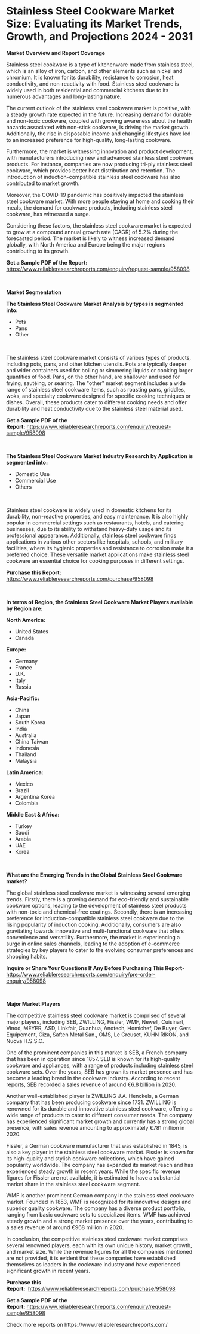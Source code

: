 <p><h1>Stainless Steel Cookware Market Size: Evaluating its Market Trends, Growth, and Projections 2024 - 2031</h1></p><p><strong>Market Overview and Report Coverage</strong></p>
<p><p>Stainless steel cookware is a type of kitchenware made from stainless steel, which is an alloy of iron, carbon, and other elements such as nickel and chromium. It is known for its durability, resistance to corrosion, heat conductivity, and non-reactivity with food. Stainless steel cookware is widely used in both residential and commercial kitchens due to its numerous advantages and long-lasting nature.</p><p>The current outlook of the stainless steel cookware market is positive, with a steady growth rate expected in the future. Increasing demand for durable and non-toxic cookware, coupled with growing awareness about the health hazards associated with non-stick cookware, is driving the market growth. Additionally, the rise in disposable income and changing lifestyles have led to an increased preference for high-quality, long-lasting cookware.</p><p>Furthermore, the market is witnessing innovation and product development, with manufacturers introducing new and advanced stainless steel cookware products. For instance, companies are now producing tri-ply stainless steel cookware, which provides better heat distribution and retention. The introduction of induction-compatible stainless steel cookware has also contributed to market growth.</p><p>Moreover, the COVID-19 pandemic has positively impacted the stainless steel cookware market. With more people staying at home and cooking their meals, the demand for cookware products, including stainless steel cookware, has witnessed a surge.</p><p>Considering these factors, the stainless steel cookware market is expected to grow at a compound annual growth rate (CAGR) of 5.2% during the forecasted period. The market is likely to witness increased demand globally, with North America and Europe being the major regions contributing to its growth.</p></p>
<p><strong>Get a Sample PDF of the Report:</strong> <a href="https://www.reliableresearchreports.com/enquiry/request-sample/958098">https://www.reliableresearchreports.com/enquiry/request-sample/958098</a></p>
<p>&nbsp;</p>
<p><strong>Market Segmentation</strong></p>
<p><strong>The Stainless Steel Cookware Market Analysis by types is segmented into:</strong></p>
<p><ul><li>Pots</li><li>Pans</li><li>Other</li></ul></p>
<p>&nbsp;</p>
<p><p>The stainless steel cookware market consists of various types of products, including pots, pans, and other kitchen utensils. Pots are typically deeper and wider containers used for boiling or simmering liquids or cooking larger quantities of food. Pans, on the other hand, are shallower and used for frying, sautéing, or searing. The "other" market segment includes a wide range of stainless steel cookware items, such as roasting pans, griddles, woks, and specialty cookware designed for specific cooking techniques or dishes. Overall, these products cater to different cooking needs and offer durability and heat conductivity due to the stainless steel material used.</p></p>
<p><strong>Get a Sample PDF of the Report:</strong>&nbsp;<a href="https://www.reliableresearchreports.com/enquiry/request-sample/958098">https://www.reliableresearchreports.com/enquiry/request-sample/958098</a></p>
<p>&nbsp;</p>
<p><strong>The Stainless Steel Cookware Market Industry Research by Application is segmented into:</strong></p>
<p><ul><li>Domestic Use</li><li>Commercial Use</li><li>Others</li></ul></p>
<p>&nbsp;</p>
<p><p>Stainless steel cookware is widely used in domestic kitchens for its durability, non-reactive properties, and easy maintenance. It is also highly popular in commercial settings such as restaurants, hotels, and catering businesses, due to its ability to withstand heavy-duty usage and its professional appearance. Additionally, stainless steel cookware finds applications in various other sectors like hospitals, schools, and military facilities, where its hygienic properties and resistance to corrosion make it a preferred choice. These versatile market applications make stainless steel cookware an essential choice for cooking purposes in different settings.</p></p>
<p><strong>Purchase this Report:</strong>&nbsp; <a href="https://www.reliableresearchreports.com/purchase/958098">https://www.reliableresearchreports.com/purchase/958098</a></p>
<p>&nbsp;</p>
<p><strong>In terms of Region, the Stainless Steel Cookware Market Players available by Region are:</strong></p>
<p>
    <p> <strong> North America: </strong>
        <ul>
            <li>United States</li>
            <li>Canada</li>
        </ul>
        </p> 
    <p> <strong> Europe: </strong>
        <ul>
            <li>Germany</li>
            <li>France</li>
            <li>U.K.</li>
            <li>Italy</li>
            <li>Russia</li>
        </ul>
        </p> 
    <p> <strong> Asia-Pacific: </strong>
        <ul>
            <li>China</li>
            <li>Japan</li>
            <li>South Korea</li>
            <li>India</li>
            <li>Australia</li>
            <li>China Taiwan</li>
            <li>Indonesia</li>
            <li>Thailand</li>
            <li>Malaysia</li>
        </ul>
        </p> 
    <p> <strong> Latin America: </strong>
        <ul>
            <li>Mexico</li>
            <li>Brazil</li>
            <li>Argentina Korea</li>
            <li>Colombia</li>
        </ul>
        </p> 
    <p> <strong> Middle East & Africa: </strong>
        <ul>
            <li>Turkey</li>
            <li>Saudi</li>
            <li>Arabia</li>
            <li>UAE</li>
            <li>Korea</li>
        </ul>
    </p>
    </p>
<p>&nbsp;</p>
<p><strong>What are the Emerging Trends in the Global Stainless Steel Cookware market?</strong></p>
<p><p>The global stainless steel cookware market is witnessing several emerging trends. Firstly, there is a growing demand for eco-friendly and sustainable cookware options, leading to the development of stainless steel products with non-toxic and chemical-free coatings. Secondly, there is an increasing preference for induction-compatible stainless steel cookware due to the rising popularity of induction cooking. Additionally, consumers are also gravitating towards innovative and multi-functional cookware that offers convenience and versatility. Furthermore, the market is experiencing a surge in online sales channels, leading to the adoption of e-commerce strategies by key players to cater to the evolving consumer preferences and shopping habits.</p></p>
<p><strong>Inquire or Share Your Questions If Any Before Purchasing This Report</strong>- <a href="https://www.reliableresearchreports.com/enquiry/pre-order-enquiry/958098">https://www.reliableresearchreports.com/enquiry/pre-order-enquiry/958098</a></p>
<p>&nbsp;</p>
<p><strong>Major Market Players</strong></p>
<p><p>The competitive stainless steel cookware market is comprised of several major players, including SEB, ZWILLING, Fissler, WMF, Newell, Cuisinart, Vinod, MEYER, ASD, Linkfair, Guanhua, Anotech, Homichef, De Buyer, Gers Equipement, Giza, Saften Metal San., OMS, Le Creuset, KUHN RIKON, and Nuova H.S.S.C. </p><p>One of the prominent companies in this market is SEB, a French company that has been in operation since 1857. SEB is known for its high-quality cookware and appliances, with a range of products including stainless steel cookware sets. Over the years, SEB has grown its market presence and has become a leading brand in the cookware industry. According to recent reports, SEB recorded a sales revenue of around €6.8 billion in 2020. </p><p>Another well-established player is ZWILLING J.A. Henckels, a German company that has been producing cookware since 1731. ZWILLING is renowned for its durable and innovative stainless steel cookware, offering a wide range of products to cater to different consumer needs. The company has experienced significant market growth and currently has a strong global presence, with sales revenue amounting to approximately €781 million in 2020. </p><p>Fissler, a German cookware manufacturer that was established in 1845, is also a key player in the stainless steel cookware market. Fissler is known for its high-quality and stylish cookware collections, which have gained popularity worldwide. The company has expanded its market reach and has experienced steady growth in recent years. While the specific revenue figures for Fissler are not available, it is estimated to have a substantial market share in the stainless steel cookware segment.</p><p>WMF is another prominent German company in the stainless steel cookware market. Founded in 1853, WMF is recognized for its innovative designs and superior quality cookware. The company has a diverse product portfolio, ranging from basic cookware sets to specialized items. WMF has achieved steady growth and a strong market presence over the years, contributing to a sales revenue of around €968 million in 2020.</p><p>In conclusion, the competitive stainless steel cookware market comprises several renowned players, each with its own unique history, market growth, and market size. While the revenue figures for all the companies mentioned are not provided, it is evident that these companies have established themselves as leaders in the cookware industry and have experienced significant growth in recent years.</p></p>
<p><strong>Purchase this Report:</strong>&nbsp;&nbsp;<a href="https://www.reliableresearchreports.com/purchase/958098">https://www.reliableresearchreports.com/purchase/958098</a></p>
<p></p>
<p><strong>Get a Sample PDF of the Report:</strong>&nbsp;<a href="https://www.reliableresearchreports.com/enquiry/request-sample/958098">https://www.reliableresearchreports.com/enquiry/request-sample/958098</a></p>
<p>Check more reports on https://www.reliableresearchreports.com/</p>